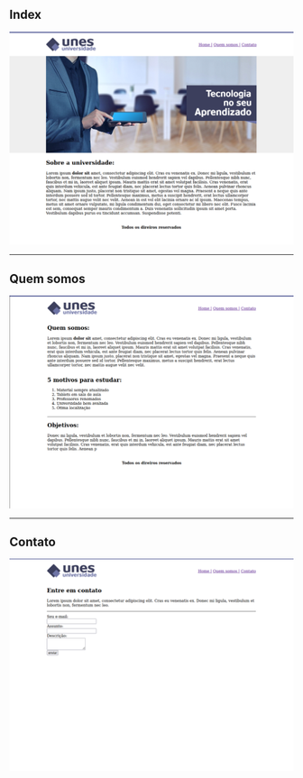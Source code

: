 ## Index

![alt text](readme/index.png)

---

## Quem somos

![alt text](readme/quemsomos.png)

---

## Contato

![alt text](readme/Contato.png)